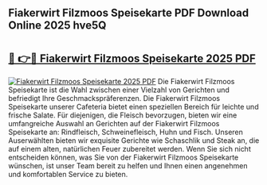 ## Fiakerwirt Filzmoos Speisekarte PDF Download Online 2025 hve5Q

# <h2><a href="http://gc7itq.nevu.top/?p=Fiakerwirt+Filzmoos+Speisekarte">🔗 👉🔴 Fiakerwirt Filzmoos Speisekarte 2025 PDF</a></h2>

[![Fiakerwirt Filzmoos Speisekarte 2025 PDF](https://i.imgur.com/dBaPXMq.png)](http://gc7itq.nevu.top/?p=Fiakerwirt+Filzmoos+Speisekarte)
Die Fiakerwirt Filzmoos Speisekarte ist die Wahl zwischen einer Vielzahl von Gerichten und befriedigt Ihre Geschmackspräferenzen. Die Fiakerwirt Filzmoos Speisekarte unserer Cafeteria bietet einen speziellen Bereich für leichte und frische Salate. Für diejenigen, die Fleisch bevorzugen, bieten wir eine umfangreiche Auswahl an Gerichten auf der Fiakerwirt Filzmoos Speisekarte an: Rindfleisch, Schweinefleisch, Huhn und Fisch. Unseren Auserwählten bieten wir exquisite Gerichte wie Schaschlik und Steak an, die auf einem alten, natürlichen Feuer zubereitet werden. Wenn Sie sich nicht entscheiden können, was Sie von der Fiakerwirt Filzmoos Speisekarte wünschen, ist unser Team bereit zu helfen und Ihnen einen angenehmen und komfortablen Service zu bieten.
